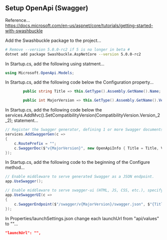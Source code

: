 
## Setup OpenApi (Swagger)

Reference...   
https://docs.microsoft.com/en-us/aspnet/core/tutorials/getting-started-with-swashbuckle

Add the Swashbuckle package to the project...

```bash
# Remove --version 5.0.0-rc2 if 5 is no longer in beta #
dotnet add package Swashbuckle.AspNetCore --version 5.0.0-rc2
```

In Startup.cs, add the following using statment...

```cs
using Microsoft.OpenApi.Models;
```

In Startup.cs, add the following code below the Configuration property...

```cs
        public string Title => this.GetType().Assembly.GetName().Name;

        public int MajorVersion => this.GetType().Assembly.GetName().Version.Major;
```
In Startup.cs, add the following code below the services.AddMvc().SetCompatibilityVersion(CompatibilityVersion.Version_2_2); statement...

```cs
// Register the Swagger generator, defining 1 or more Swagger documents
services.AddSwaggerGen(c =>
{
    c.RoutePrefix = "";
    c.SwaggerDoc($"v{MajorVersion}", new OpenApiInfo { Title = Title, Version = $"v{MajorVersion}" });
});
```

In Startup.cs, add the following code to the beginning of the Configure method...

```cs
// Enable middleware to serve generated Swagger as a JSON endpoint.
app.UseSwagger();

// Enable middleware to serve swagger-ui (HTML, JS, CSS, etc.), specifying the Swagger JSON endpoint.
app.UseSwaggerUI(c =>
{
    c.SwaggerEndpoint($"/swagger/v{MajorVersion}/swagger.json", $"{Title} V{MajorVersion}");
});
```

In Properties/launchSettings.json change each launchUrl from "api/values" to ""...

```json
"launchUrl": "",
```
